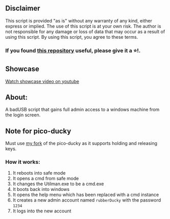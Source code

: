 
## Disclaimer

This script is provided "as is" without any warranty of any kind, either express or implied. The use of this script is at your own risk. The author is not responsible for any damage or loss of data that may occur as a result of using this script. By using this script, you agree to these terms.

### If you found [this repository](https://github.com/TzurSoffer/WindowsPasswordBypasser) useful, please give it a ⭐!.

## Showcase

[Watch showcase video on youtube](https://www.youtube.com/shorts/1XvC-QQdRzU)
## About:
A badUSB script that gains full admin access to a windows machine from the login screen.

## Note for pico-ducky
Must use [my fork](https://github.com/TzurSoffer/pico-ducky/tree/main) of the pico-ducky as it supports holding and releasing keys.

### How it works:
1. It reboots into safe mode
2. It opens a cmd from safe mode
3. It changes the Utilman.exe to be a cmd.exe
4. It boots back into windows
5. It opens the help menu which has been replaced with a cmd instance
6. It creates a new admin account named ```rubberDucky``` with the password ```1234```
7. It logs into the new account

